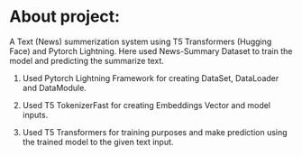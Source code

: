 # About project:
A Text (News) summerization system using T5 Transformers (Hugging Face) and Pytorch Lightning. Here used News-Summary Dataset to train the model and predicting the summarize text.

1. Used Pytorch Lightning Framework for creating DataSet, DataLoader and DataModule.

2. Used T5 TokenizerFast for creating Embeddings Vector and model inputs.

3. Used T5 Transformers for training purposes and make prediction using the trained model to the given text input.

